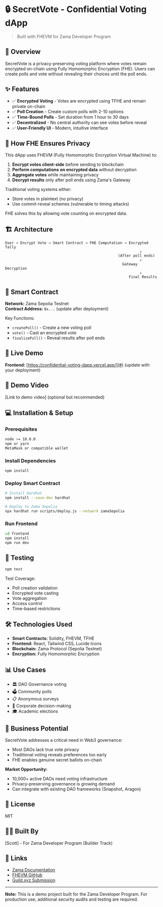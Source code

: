 # 🔒 SecretVote - Confidential Voting dApp

> Built with FHEVM for Zama Developer Program

## 🌟 Overview

SecretVote is a privacy-preserving voting platform where votes remain encrypted on-chain using Fully Homomorphic Encryption (FHE). Users can create polls and vote without revealing their choices until the poll ends.

## ✨ Features

- ✅ **Encrypted Voting** - Votes are encrypted using TFHE and remain private on-chain
- ✅ **Poll Creation** - Create custom polls with 2-10 options
- ✅ **Time-Bound Polls** - Set duration from 1 hour to 30 days
- ✅ **Decentralized** - No central authority can see votes before reveal
- ✅ **User-Friendly UI** - Modern, intuitive interface

## 🔐 How FHE Ensures Privacy

This dApp uses FHEVM (Fully Homomorphic Encryption Virtual Machine) to:

1. **Encrypt votes client-side** before sending to blockchain
2. **Perform computations on encrypted data** without decryption
3. **Aggregate votes** while maintaining privacy
4. **Decrypt results** only after poll ends using Zama's Gateway

Traditional voting systems either:
- Store votes in plaintext (no privacy)
- Use commit-reveal schemes (vulnerable to timing attacks)

FHE solves this by allowing vote counting on encrypted data.

## 🏗️ Architecture
```
User → Encrypt Vote → Smart Contract → FHE Computation → Encrypted Tally
                                                              ↓
                                                    (After poll ends)
                                                              ↓
                                                      Gateway Decryption
                                                              ↓
                                                         Final Results
```

## 📝 Smart Contract

**Network:** Zama Sepolia Testnet  
**Contract Address:** `0x...` (update after deployment)

Key Functions:
- `createPoll()` - Create a new voting poll
- `vote()` - Cast an encrypted vote
- `finalizePoll()` - Reveal results after poll ends

## 🚀 Live Demo

**Frontend:** [https://confidential-voting-dapp.vercel.app/](#) (update with your deployment)

## 🎥 Demo Video

[Link to demo video] (optional but recommended)

## 💻 Installation & Setup

### Prerequisites
```bash
node >= 18.0.0
npm or yarn
MetaMask or compatible wallet
```

### Install Dependencies
```bash
npm install
```

### Deploy Smart Contract
```bash
# Install Hardhat
npm install --save-dev hardhat

# Deploy to Zama Sepolia
npx hardhat run scripts/deploy.js --network zamaSepolia
```

### Run Frontend
```bash
cd frontend
npm install
npm run dev
```

## 🧪 Testing
```bash
npm test
```

Test Coverage:
- Poll creation validation
- Encrypted vote casting
- Vote aggregation
- Access control
- Time-based restrictions

## 🛠️ Technologies Used

- **Smart Contracts:** Solidity, FHEVM, TFHE
- **Frontend:** React, Tailwind CSS, Lucide Icons
- **Blockchain:** Zama Protocol (Sepolia Testnet)
- **Encryption:** Fully Homomorphic Encryption

## 📊 Use Cases

- 🏛️ DAO Governance voting
- 🗳️ Community polls
- 📋 Anonymous surveys
- 💼 Corporate decision-making
- 🎓 Academic elections

## 🎯 Business Potential

SecretVote addresses a critical need in Web3 governance:
- Most DAOs lack true vote privacy
- Traditional voting reveals preferences too early
- FHE enables genuine secret ballots on-chain

**Market Opportunity:**
- 10,000+ active DAOs need voting infrastructure
- Privacy-preserving governance is growing demand
- Can integrate with existing DAO frameworks (Snapshot, Aragon)

## 📄 License

MIT

## 👨‍💻 Built By

[Scott] - For Zama Developer Program (Builder Track)

## 🔗 Links

- [Zama Documentation](https://docs.zama.ai)
- [FHEVM GitHub](https://github.com/zama-ai/fhevm)
- [Guild.xyz Submission](https://guild.xyz/zama/developer-program)

---

**Note:** This is a demo project built for the Zama Developer Program. For production use, additional security audits and testing are required.
